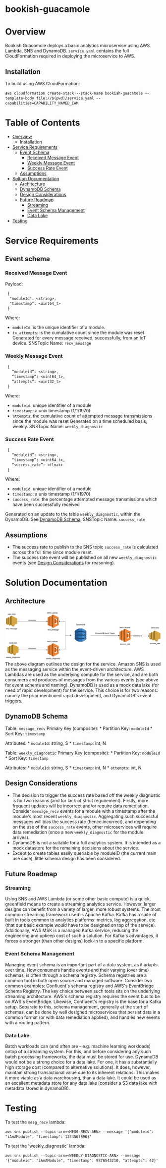 # bookish-guacamole

# Overview
Bookish Guacomole deploys a basic analytics microservice using AWS Lambda, SNS and DynamoDB. `service.yaml` contains the full CloudFormation required in deploying the microservice to AWS.

## Installation
To build using AWS CloudFormation:
```
aws cloudformation create-stack --stack-name bookish-guacamole --template-body file://$(pwd)/service.yaml --capabilities=CAPABILITY_NAMED_IAM
```

# Table of Contents
* [Overview](#overview)
  * [Installation](#installation)
* [Service Requirements](#service-requirements)
  * [Event Schema](#event-schema)
    * [Received Message Event](#received-message-event)
    * [Weekly Message Event](#weekly-message-event)
    * [Success Rate Event](#success-rate-event)
  * [Assumptions](#assumptions)
* [Soltion Documentation](#solution-documentation)
  * [Architecture](#architecture)
  * [DynamoDB Schema](#dynamodb-schema)
  * [Design Considerations](#design-considerations)
  * [Future Roadmap](#future-roadmap)
    * [Streaming](#streaming)
    * [Event Schema Management](#event-schema-management)
    * [Data Lake](#data-lake)
* [Testing](#testing)

# Service Requirements

## Event schema

### Received Message Event
Payload: 
```
 {
  "moduleId": <string>,
  "timestamp": <uint64_t>
 }
```
Where: 
 * `moduleId`: is the unique identifier of a module. 
 * `tx_attempts`: is the cumulative count since the module was reset
Generated for every message received, successfully, from an IoT device. 
SNSTopic Name: `recv_message`

### Weekly Message Event 
```
 {
   “moduleid”: <string>,
   “timestamp”: <uint64_t>,
   “attempts”: <uint32_t>
 }
```
Where:
 * `moduleid`: unique identifier of a module
 * `timestamp`: a unix timestamp (1/1/1970)
 * `attempts`: the cumulative count of attempted message transmissions since the module was reset
Generated on a time scheduled basis, weekly. 
SNSTopic Name: `weekly_diagnostic`

### Success Rate Event
```
 {
   “moduleid”: <string>,
   “timestamp”: <uint64_t>,
   “success_rate”: <float>
 }
```
Where:
 * `moduleid`: unique identifier of a module
 * `timestamp`: a unix timestamp (1/1/1970)
 * `success_rate`: the percentage attempted message transmissions which have been successfully received

Generated on an update to the table `weekly_diagnostic`, within the DynamoDB. See [DynamoDB Schema](#dynamodb-schema).
SNSTopic Name: `success_rate`

## Assumptions 
  * The success rate to publish to the SNS topic `success_rate` is calculated across the full time since module reset. 
  * The success rate event will be published on all new `weekly_diagnostic` events (see [Design Considerations](#design-considerations) for reasoning).


# Solution Documentation
## Architecture
![Infrastructure Architecture](architecturediagram.png)
  The above diagram outlines the design for the service. Amazon SNS is used as the messaging service within the event-driven architecture. AWS Lambdas are used as the underlying compute for the service, and are both consumers and produces of messages from the various events (see above for event schema and naming). DynamoDB is used as a mock data lake (for need of rapid development) for the service. This choice is for two reasons: namely the prior mentioned rapid development, and DynamoDB's event triggers. 

## DynamoDB Schema 

Table: `message_recv`
  Primary Key (composite): 
    * Partition Key: `moduleId`
    * Sort Key: `timestamp`
  
  Attributes:
    * `moduleId`: string, S
    * `timestamp`: int, N

Table: `weekly_diagnostic`
   Primary Key (composite): 
    * Partition Key: `moduleId`
    * Sort Key: `timestamp`
  
  Attributes:
    * `moduleId`: string, S
    * `timestamp`: int, N
    * `attempts`: int, N


## Design Considerations
 * The decision to trigger the success rate based off the weekly diagnostic is for two reasons (and for lack of strict requirement). Firstly, more frequent updates will be incorrect and/or require data remediation. Consider `message_recv` events for a module with a timestamp after the module's most recent `weekly_diagnostic`. Aggregating such successful messages will bias the success rate (hence incorrect), and depending on the use of the `success_rate` events, other microservices will require data remediation (once a new `weekly_diagnostic` for the module arrives). 
 * DynamoDB is not a suitable for a full analytics system. It is intended as a mock datastore for the remaining decisions about the service. 
 * Except to create tables easily queriable by moduleID (the current main use case), little schema design has been considered.

## Future Roadmap 
### Streaming
Using SNS and AWS Lambda (or some other basic compute) is a quick, greenfield means to create a streaming analytics service. However, larger designs can benefit from a variety of larger, more robust systems. The most common streaming framework used is Apache Kafka. Kafka has a suite of built in tools common to analytics platforms: metrics, log aggregation, etc (that our basic example would have to be designed on top of the service). Additionally, AWS MSK is a managed Kafka service, reducing the engineering and upkeep cost of such a solution. For Kafka's advantages, it forces a stronger (than other designs) lock-in to a specific platform. 

### Event Schema Management
Managing event schema is an important part of a data system, as it adapts over time. How consumers handle events and their varying (over time) schemas, is often through a schema registry. Schema registries are a common tool in both open source and managed software. Consider two common examples: Confluent's schema registry and AWS's EventBridge Schema Registry. The key choice between such tools sits on the underlying streaming architecture. AWS's schema registry requires the event bus to be on AWS's EventBridge. Likewise, Confluent's registry is the base for a Kafka setup. Separate to this, schema management, generally at the start of schemas, can be done by well designed microservices that persist data in a common format (or with data remediation applied), and handles new events with a routing pattern. 

### Data Lake 
Batch workloads can (and often are - e.g. machine learning workloads) ontop of a streaming system. For this, and before considering any such batch processing frameworks, the data must be stored for use. DynamoDB would not be a strong choice for a data lake. For one, it has a substantially high storage cost (compared to alternative solutions). It does, however, maintain strong transactional value due to its inherent relations. This makes it more viable as a data warehousing, than a data lake. It could be used as an excellent metadata store for any data lake (consider a S3 data lake with metadata stored in dynamoDB).

# Testing 

To test the `mesg_recv` lambda: 
```
aws sns publish --topic-arn=<MESG-RECV-ARN> --message '{"moduleid": "iAmAModule", "timestamp": 1234567890}'
```

To test the 'weekly_diagnostic` lambda: 
```
aws sns publish --topic-arn=<WEEKLY-DIAGNOSTIC-ARN> --message '{"moduleid": "iAmAModule", "timestamp": 9876543210, "attempts": 42}'
```





